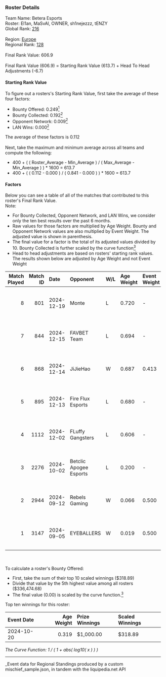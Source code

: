 ### Roster Details<br />
Team Name: Betera Esports<br />
Roster: El1an, MaSvAl, OWNER, sh1nejezzz, tENZY<br />
Global Rank: [216](../../standings_global_2025_03_01.md)<br />
<br />
Region: [Europe]( ../../standings_europe_2025_03_01.md)<br />
Regional Rank: [128]( ../../standings_europe_2025_03_01.md)<br />
<br />
Final Rank Value:  606.9<br />
<br />
Final Rank Value (606.9) = Starting Rank Value (613.7) + Head To Head Adjustments (-6.7)<br />

#### Starting Rank Value<br />
To figure out a rosters's Starting Rank Value, first take the average of these four factors:<br />
- Bounty Offered: 0.249[<sup>1</sup>](#table2)
- Bounty Collected: 0.192[<sup>2</sup>](#table1)
- Opponent Network: 0.009[<sup>2</sup>](#table1)
- LAN Wins: 0.000[<sup>2</sup>](#table1)

The average of these factors is 0.112<br />
<br />
Next, take the maximum and minimum average across all teams and compute the following:<br />
- 400 + ( ( Roster_Average - Min_Average ) / ( Max_Average - Min_Average ) ) * 1600 = 613.7
- 400 + ( ( 0.112 - 0.000 ) / ( 0.841 - 0.000 ) ) * 1600 = 613.7


#### Factors<br />
Below you can see a table of all of the matches that contributed to this roster's Final Rank Value.<br />
Note:<br />

- For Bounty Collected, Opponent Network, and LAN Wins, we consider only the ten best results over the past 6 months.
- Raw values for those factors are multiplied by Age Weight. Bounty and Opponent Network values are also multiplied by Event Weight. The adjusted value is shown in parenthesis.
- The final value for a factor is the total of its adjusted values divided by 10. Bounty Collected is further scaled by the curve function[<sup>3</sup>](#curveFunction)
- Head to head adjustments are based on rosters' starting rank values. The results shown below are adjusted by Age Weight and not Event Weight
<span id="table1"></span><br />


| Match Played | Match ID | Date       | Opponent               | W/L | Age Weight | Event Weight | Bounty Collected | Opponent Network | LAN Wins  | H2H Adj. | Roster                                     |
| -: | -: | :- | :- | :- | :- | :- | :- | :- | :- | -: | :- |
|            8 |      801 | 2024-12-19 | Monte                  | L   | 0.720      | -            | -                | -                | -         |    -4.52 | El1an, MaSvAl, OWNER, sh1nejezzz, tENZY    |
|            7 |      844 | 2024-12-15 | FAVBET Team            | L   | 0.694      | -            | -                | -                | -         |    -4.36 | El1an, MaSvAl, OWNER, sh1nejezzz, supra    |
|            6 |      868 | 2024-12-14 | JiJieHao               | W   | 0.687      | 0.413        | 0.000 (0.000)    | 0.261 (0.074)    | 0 (0.000) |    12.77 | El1an, MaSvAl, OWNER, sh1nejezzz, supra    |
|            5 |      895 | 2024-12-13 | Fire Flux Esports      | L   | 0.680      | -            | -                | -                | -         |    -3.40 | El1an, MaSvAl, OWNER, sh1nejezzz, supra    |
|            4 |     1112 | 2024-12-02 | FLuffy Gangsters       | L   | 0.606      | -            | -                | -                | -         |    -6.68 | El1an, MaSvAl, OWNER, sh1nejezzz, tENZY    |
|            3 |     2276 | 2024-10-02 | Betclic Apogee Esports | L   | 0.200      | -            | -                | -                | -         |    -2.39 | El1an, MaSvAl, OWNER, sh1nejezzz, tripex17 |
|            2 |     2944 | 2024-09-12 | Rebels Gaming          | W   | 0.066      | 0.500        | 0.009 (0.000)    | 0.318 (0.011)    | 0 (0.000) |     1.42 | El1an, MaSvAl, OWNER, sh1nejezzz, tripex17 |
|            1 |     3147 | 2024-09-05 | EYEBALLERS             | W   | 0.019      | 0.500        | 0.019 (0.000)    | 0.360 (0.003)    | 0 (0.000) |     0.44 | El1an, MaSvAl, OWNER, sh1nejezzz, tripex17 |

<br />
<span id="table2"></span><br />
To calculate a roster's Bounty Offered:<br />

- First, take the sum of their top 10 scaled winnings ($318.89)
- Divide that value by the 5th highest value among all rosters ($336,474.68)
- The final value (0.00) is scaled by the curve function.[<sup>3</sup>](#curveFunction)

Top ten winnings for this roster:<br />

| Event Date | Age Weight | Prize Winnings | Scaled Winnings |
| :- | -: | :- | :- |
| 2024-10-20 |      0.319 | $1,000.00      | $318.89         |


<span id="curveFunction"></span>_The Curve Function: 1 / ( 1 + abs( log10( x ) ) )_<br />

---
_Event data for Regional Standings produced by a custom mischief_sample.json, in tandem with the liquipedia.net API<br />
